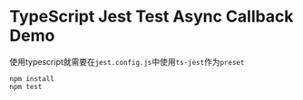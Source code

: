 TypeScript Jest Test Async Callback Demo
===========================

使用typescript就需要在`jest.config.js`中使用`ts-jest`作为`preset`

```
npm install
npm test
```
